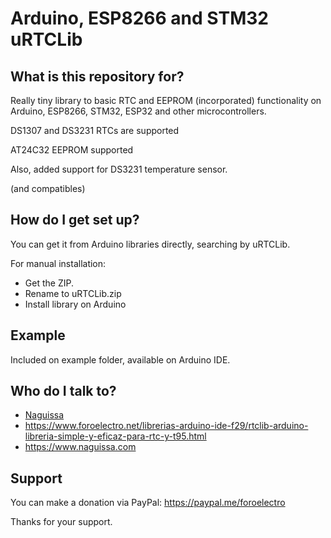 # Arduino, ESP8266 and STM32 uRTCLib

## What is this repository for? ##

Really tiny library to basic RTC and EEPROM (incorporated) functionality on Arduino, ESP8266, STM32, ESP32 and other microcontrollers.

DS1307 and DS3231 RTCs are supported

AT24C32 EEPROM supported

Also, added support for DS3231 temperature sensor.


(and compatibles)




## How do I get set up? ##

You can get it from Arduino libraries directly, searching by uRTCLib.

For manual installation:

 * Get the ZIP.
 * Rename to uRTCLib.zip
 * Install library on Arduino



## Example ##

Included on example folder, available on Arduino IDE.




## Who do I talk to? ##

 * [Naguissa](https://github.com/Naguissa)
 * https://www.foroelectro.net/librerias-arduino-ide-f29/rtclib-arduino-libreria-simple-y-eficaz-para-rtc-y-t95.html
 * https://www.naguissa.com

## Support ##

You can make a donation via PayPal: https://paypal.me/foroelectro

Thanks for your support.
